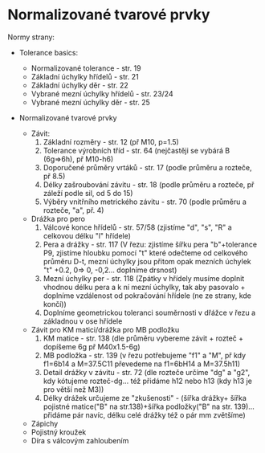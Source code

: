 # Normalizované tvarové prvky
Normy strany:
* Tolerance basics: 
  * Normalizované tolerance - str. 19
  * Základní úchylky hřídelů - str. 21
  * Základní úchylky děr - str. 22
  * Vybrané mezní úchylky hřídelů - str. 23/24
  * Vybrané mezní úchylky děr - str. 25

* Normalizované tvarové prvky
  * Závit:
    1. Základní rozměry - str. 12 (př M10, p=1.5)
    2. Tolerance výrobních tříd - str. 64 (nejčastěji se vybárá B (6g=>6h), př M10-h6)
    3. Doporučené průměry vrtáků - str. 17 (podle průměru a rozteče, př 8.5)
    4. Délky zašroubování závitu - str. 18 (podle průměru a rozteče, př záleží podle sil, od 5 do 15)
    5. Výběry vnitřního metrického závitu - str. 70 (podle průměru a rozteče, "a", př. 4)
  * Drážka pro pero
    1. Válcové konce hřídelů - str. 57/58 (zjistíme "d", "s", "R" a celkovou délku "l" hřídele)
    2. Pera a drážky - str. 117 (V řezu: zjistíme šířku pera "b"+tolerance P9, zjistíme hloubku pomocí "t" které odečteme od celkového průměru D-t, mezní úchylky jsou přitom opak mezních úchylek "t" +0.2, 0=> 0, -0,2... doplníme drsnost)
    3. Mezní úchylky per - str. 118 (Zpátky v hřídely musíme doplnit vhodnou délku pera a k ní mezní úchylky, tak aby pasovalo + doplníme vzdálenost od pokračování hřídele (ne ze strany, kde končí))
    4. Doplníme geometrickou toleranci souměrnosti v dřážce v řezu a základnou v ose hřídele
  * Závit pro KM matici/drážka pro MB podložku
    1. KM matice - str. 138 (dle průměru vybereme závit + rozteč + dopíšeme 6g př M40x1.5-6g)
    2. MB podložka - str. 139 (v řezu potřebujeme "f1" a "M", př kdy f1=6b14 a M=37.5C11 převedeme na f1=6bH14 a M=37.5h11)
    3. Detail drážky v závitu - str. 72 (dle rozteče určíme "dg" a "g2", kdy kótujeme rozteč-dg... též přidáme h12 nebo h13 (kdy h13 je pro větší než M3))
    4. Délky drážek určujeme ze "zkušenosti" - (šířka drážky+ šířka pojistné matice("B" na str.138)+šířka podložky("B" na str. 139)... přidáme pár navíc, délku celé drážky též o pár mm zvětšíme)
  * Zápichy
  * Pojistný kroužek
  * Díra s válcovým zahloubením 